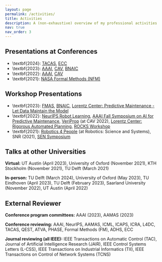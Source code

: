 ```yaml
---
layout: page
permalink: /activities/
title: Activities
description: A (non-exhaustive) overview of my professional activities.
nav: true
nav_order: 3
---
```


Presentations at Conferences
------

- \textbf{2024}: [TACAS](https://etaps.org/2024/conferences/tacas/), [ECC](https://ecc24.euca-ecc.org/)
- \textbf{2023}: [AAAI](https://aaai-23.aaai.org/), [CAV](https://www.i-cav.org/2023/), [BNAIC](https://bnaic2023.tudelft.nl/)
- \textbf{2022}: [AAAI](https://aaai.org/conference/aaai/aaai-22/), [CAV](https://i-cav.org/2022/)
- \textbf{2021}: [NASA Formal Methods (NFM)](https://shemesh.larc.nasa.gov/NFM/history.html)

Workshop Presentations
------

- \textbf{2023}: [FMAS](https://fmasworkshop.github.io/FMAS2023/), [BNAIC](https://bnaic2023.tudelft.nl/), [Lorentz Center: Predictive Maintenance - Let Data Maintain the Model](https://www.lorentzcenter.nl/site/index.php?pntHandler=WorkshopTemplatePage&pntType=ConPagina&id=1880)
- \textbf{2022}: [NeurIPS Robot Learning](http://www.robot-learning.ml/2022/), [AAAI Fall Symposium on AI for Predictive Maintenance](https://autonlab.org/pmx_aaai_fss_2022/), [VeriProp](https://veriprop.github.io/2022/) (at CAV 2022), [Lorentz Center: Rigorous Automated Planning](https://www.lorentzcenter.nl/rigorous-automated-planning-2022.html), [ROCKS Workshop](https://www.modestchecker.net/rocks2022/)
- \textbf{2021}: [Robotics 4 People](https://sites.google.com/view/r4p2021/?pli=1) (at Robotics: Science and Systems), SNR (2021), [SEN Symposium](https://www.sen-symposium.nl/)

Talks at other Universities
------
**Virtual:** UT Austin (April 2023), University of Oxford (November 2021), KTH Stockholm (November 2021), TU Delft (March 2021) 

**In-person:** TU Delft (March 2024), University of Oxford (May 2023), TU Eindhoven (April 2023), TU Delft (February 2023), Saarland University (November 2022), UT Austin (April 2022)

External Reviewer
------
**Conference program committees:** AAAI (2023), AAMAS (2023)

**Conference reviewing:** AAAI, NeurIPS, AAMAS, ICML, ICAPS, ICRA, L4DC, TACAS, QEST, ATVA, PHASE, Formal Methods (FM), ADHS, ECC

**Journal reviewing (all IEEE):** IEEE Transactions on Automatic Control (TAC), Journal of Artificial Intelligence Research (JAIR), IEEE Control Systems Letters (L-CSS), IEEE Transactions on Industrial Informatics (TII), IEEE Transactions on Control of Network Systems (TCNS)
